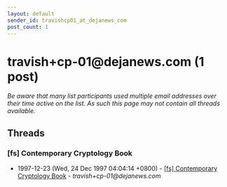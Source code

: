 ```yaml
---
layout: default
sender_id: travishcp01_at_dejanews_com
post_count: 1
---
```


# travish+cp-01<span>@</span>dejanews.com (1 post)

_Be aware that many list participants used multiple email addresses over their time active on the list. As such this page may not contain all threads available._

## Threads

### [fs] Contemporary Cryptology Book
+ 1997-12-23 (Wed, 24 Dec 1997 04:04:14 +0800) - [[fs] Contemporary Cryptology Book](/archive/1997/12/e33c3271fd42ff3b12d1533ec31f57e452e4d3f25a1ae2b628e560fcafd1c546) - _travish+cp-01@dejanews.com_

